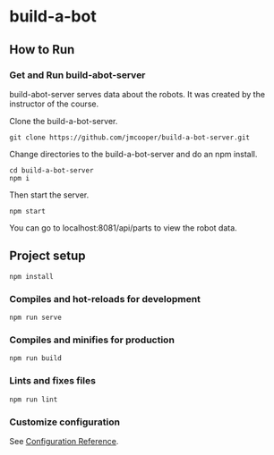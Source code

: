 # build-a-bot

## How to Run
### Get and Run build-abot-server
build-abot-server serves data about the robots. It was created by the instructor of the course.

Clone the build-a-bot-server. 

```
git clone https://github.com/jmcooper/build-a-bot-server.git
```
Change directories to the build-a-bot-server and do an npm install.

```
cd build-a-bot-server
npm i
``` 

Then start the server.
```
npm start
```
You can go to localhost:8081/api/parts to view the robot data.


## Project setup
```
npm install
```

### Compiles and hot-reloads for development
```
npm run serve
```

### Compiles and minifies for production
```
npm run build
```

### Lints and fixes files
```
npm run lint
```

### Customize configuration
See [Configuration Reference](https://cli.vuejs.org/config/).
